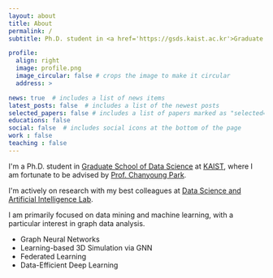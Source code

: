```yaml
---
layout: about
title: About
permalink: /
subtitle: Ph.D. student in <a href='https://gsds.kaist.ac.kr'>Graduate School of Data Science</a> at <a href='https://kaist.ac.kr'>KAIST</a>.

profile:
  align: right
  image: profile.png
  image_circular: false # crops the image to make it circular
  address: >

news: true  # includes a list of news items
latest_posts: false  # includes a list of the newest posts
selected_papers: false # includes a list of papers marked as "selected={true}"
educations: false
social: false  # includes social icons at the bottom of the page
work : false
teaching : false
---
```


I'm a Ph.D. student in <a href='https://gsds.kaist.ac.kr'>Graduate School of Data Science</a> at <a href='https://kaist.ac.kr'>KAIST</a>, where I am fortunate to be advised by <a href='http://dsail.kaist.ac.kr/professor/'>Prof. Chanyoung Park</a>.

I'm actively on research with my best colleagues at <a href='http://dsail.kaist.ac.kr'>Data Science and Artificial Intelligence Lab</a>.

I am primarily focused on data mining and machine learning, with a particular interest in graph data analysis. 
<!-- My research is driven by exploring data-efficient methods that not only leverage the powerful performance of deep learning but also maintain applicability to training and inference time when applied to real-world scenarios.   -->

- Graph Neural Networks  
- Learning-based 3D Simulation via GNN  
- Federated Learning  
- Data-Efficient Deep Learning  
